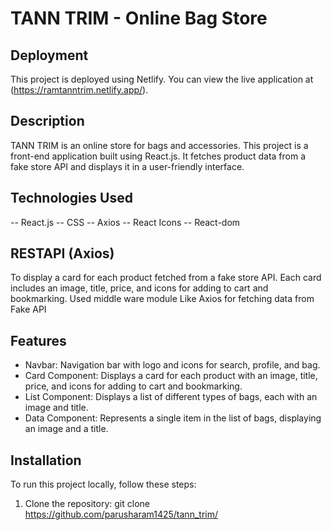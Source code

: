 # TANN TRIM - Online Bag Store

## Deployment

This project is deployed using Netlify. 
You can view the live application at (https://ramtanntrim.netlify.app/).


## Description

TANN TRIM is an online store for bags and accessories. 
This project is a front-end application built using React.js. 
It fetches product data from a fake store API and displays it in a user-friendly interface.

## Technologies Used

-- React.js
-- CSS
-- Axios
-- React Icons
-- React-dom


## RESTAPI (Axios)

To display a card for each product fetched from a fake store API. 
Each card includes an image, title, price, and icons for adding to cart and bookmarking.
Used middle ware module Like Axios for fetching data from Fake API

## Features

- Navbar: Navigation bar with logo and icons for search, profile, and bag.
- Card Component: Displays a card for each product with an image, title, price, and icons for adding to cart and bookmarking.
- List Component: Displays a list of different types of bags, each with an image and title.
- Data Component: Represents a single item in the list of bags, displaying an image and a title.

## Installation

To run this project locally, follow these steps:

1. Clone the repository:
   git clone https://github.com/parusharam1425/tann_trim/


